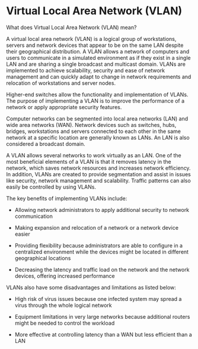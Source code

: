 # Virtual Local Area Network (VLAN)

What does Virtual Local Area Network (VLAN) mean?

A virtual local area network (VLAN) is a logical group of workstations, servers and network devices that appear to be on the same LAN despite their geographical distribution. A VLAN allows a network of computers and users to communicate in a simulated environment as if they exist in a single LAN and are sharing a single broadcast and multicast domain. VLANs are implemented to achieve scalability, security and ease of network management and can quickly adapt to change in network requirements and relocation of workstations and server nodes. 

Higher-end switches allow the functionality and implementation of VLANs. The purpose of implementing a VLAN is to improve the performance of a network or apply appropriate security features.

Computer networks can be segmented into local area networks (LAN) and wide area networks (WAN). Network devices such as switches, hubs, bridges, workstations and servers connected to each other in the same network at a specific location are generally known as LANs. An LAN is also considered a broadcast domain. 

A VLAN allows several networks to work virtually as an LAN. One of the most beneficial elements of a VLAN is that it removes latency in the network, which saves network resources and increases network efficiency. In addition, VLANs are created to provide segmentation and assist in issues like security, network management and scalability. Traffic patterns can also easily be controlled by using VLANs. 

The key benefits of implementing VLANs include:
* Allowing network administrators to apply additional security to network communication

* Making expansion and relocation of a network or a network device easier

* Providing flexibility because administrators are able to configure in a centralized environment while the devices might be located in different geographical locations

* Decreasing the latency and traffic load on the network and the network devices, offering increased performance

VLANs also have some disadvantages and limitations as listed below:
* High risk of virus issues because one infected system may spread a virus through the whole logical network

* Equipment limitations in very large networks because additional routers might be needed to control the workload

* More effective at controlling latency than a WAN but less efficient than a LAN